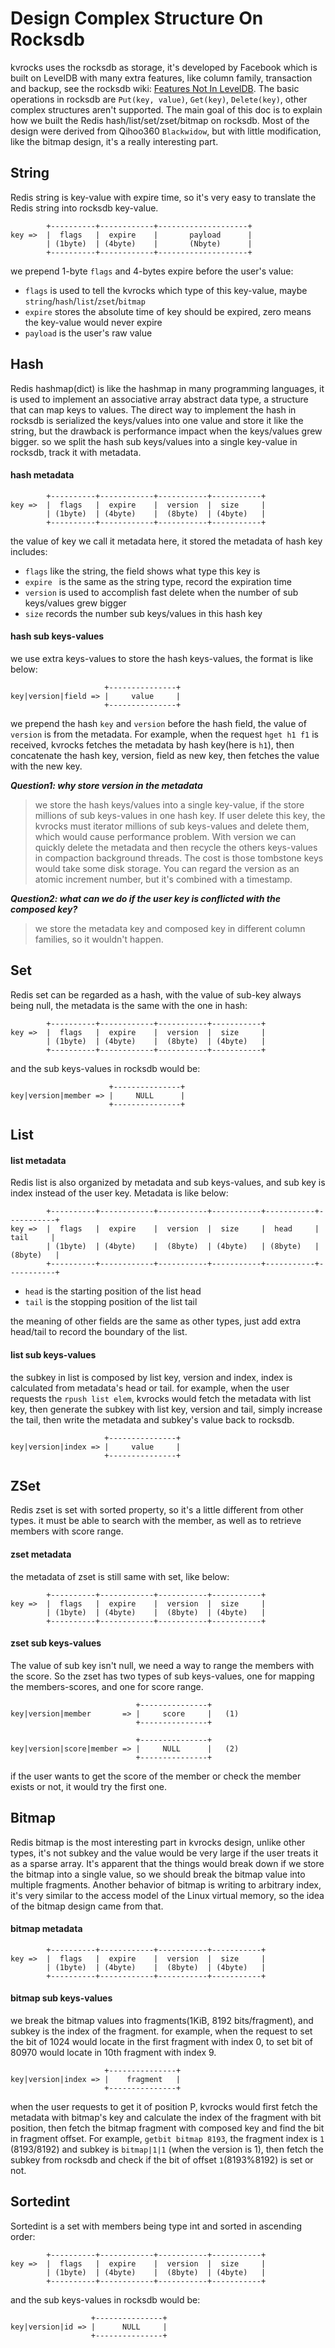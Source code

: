 # Design Complex Structure On Rocksdb

kvrocks uses the rocksdb as storage, it's developed by Facebook which is built on LevelDB with many extra features, like column family, transaction and backup, see the rocksdb wiki: [Features Not In LevelDB](https://github.com/facebook/rocksdb/wiki/Features-Not-in-LevelDB). The basic operations in rocksdb are `Put(key, value)`, `Get(key)`, `Delete(key)`, other complex structures aren't supported. The main goal of this doc is to explain how we built the Redis hash/list/set/zset/bitmap on rocksdb. Most of the design were derived from Qihoo360 `Blackwidow`, but with little modification, like the bitmap design, it's a really interesting part.

## String

Redis string is key-value with expire time, so it's very easy to translate the Redis string into rocksdb key-value.

```shell
        +----------+------------+--------------------+
key =>  |  flags   |  expire    |       payload      |
        | (1byte)  | (4byte)    |       (Nbyte)      |
        +----------+------------+--------------------+
```

we prepend 1-byte `flags` and 4-bytes expire before the user's value:

- `flags` is used to tell the kvrocks which type of this key-value, maybe `string`/`hash`/`list`/`zset`/`bitmap`
- `expire` stores the absolute time of key should be expired, zero means the key-value would never expire
- `payload` is the user's raw value

## Hash

Redis hashmap(dict) is like the hashmap in many programming languages, it is used to implement an associative array abstract data type, a structure that can map keys to values. The direct way to implement the hash in rocksdb is serialized the keys/values into one value and store it like the string, but the drawback is performance impact when the keys/values grew bigger. so we split the hash sub keys/values into a single key-value in rocksdb, track it with metadata.

#### hash metadata

```shell
        +----------+------------+-----------+-----------+
key =>  |  flags   |  expire    |  version  |  size     |
        | (1byte)  | (4byte)    |  (8byte)  | (4byte)   |
        +----------+------------+-----------+-----------+
```

the value of key we call it metadata here, it stored the metadata of hash key includes:

- `flags` like the string, the field shows what type this key is
- `expire ` is the same as the string type, record the expiration time
- `version` is used to accomplish fast delete when the number of sub keys/values grew bigger
- `size` records the number sub keys/values in this hash key

#### hash sub keys-values

we use extra keys-values to store the hash keys-values, the format is like below:

```shell
                     +---------------+
key|version|field => |     value     |
                     +---------------+
```

we prepend the hash `key` and `version` before the hash field, the value of `version` is from the metadata. For example, when the request `hget h1 f1` is received, kvrocks fetches the metadata by hash key(here is `h1`), then concatenate the hash key, version, field as new key, then fetches the value with the new key.



***Question1: why store version in the metadata***

> we store the hash keys/values into a single key-value, if the store millions of sub keys-values in one hash key. If user delete this key, the kvrocks must iterator millions of sub keys-values and delete them, which would cause performance problem. With version we can quickly delete the metadata and then recycle the others keys-values in compaction background threads. The cost is those tombstone keys would take some disk storage. You can regard the version as an atomic increment number, but it's combined with a timestamp.



***Question2: what can we do if the user key is conflicted with the composed key?***

> we store the metadata key and composed key in different column families, so it wouldn't happen.

## Set

Redis set can be regarded as a hash, with the value of sub-key always being null, the metadata is the same with the one in hash:

```shell
        +----------+------------+-----------+-----------+
key =>  |  flags   |  expire    |  version  |  size     |
        | (1byte)  | (4byte)    |  (8byte)  | (4byte)   |
        +----------+------------+-----------+-----------+
```

and the sub keys-values in rocksdb would be:

```shell
                      +---------------+
key|version|member => |     NULL      |
                      +---------------+
```

## List

#### list metadata

Redis list is also organized by metadata and sub keys-values, and sub key is index instead of the user key. Metadata is like below:

```shell
        +----------+------------+-----------+-----------+-----------+-----------+
key =>  |  flags   |  expire    |  version  |  size     |  head     |  tail     |
        | (1byte)  | (4byte)    |  (8byte)  | (4byte)   | (8byte)   | (8byte)   |
        +----------+------------+-----------+-----------+-----------+-----------+
```

- `head` is the starting position of the list head
- `tail` is the stopping position of the list tail

the meaning of other fields are the same as other types, just add extra head/tail to record the boundary of the list.

#### list sub keys-values

the subkey in list is composed by list key, version and index, index is calculated from metadata's head or tail. for example, when the user requests the `rpush list elem`, kvrocks would fetch the metadata with list key, then generate the subkey with list key, version and tail, simply increase the tail, then write the metadata and subkey's value back to rocksdb.

```shell
                     +---------------+
key|version|index => |     value     |
                     +---------------+
```

## ZSet

Redis zset is set with sorted property, so it's a little different from other types. it must be able to search with the member, as well as to retrieve members with score range.

#### zset metadata

the metadata of zset is still same with set, like below:

```shell
        +----------+------------+-----------+-----------+
key =>  |  flags   |  expire    |  version  |  size     |
        | (1byte)  | (4byte)    |  (8byte)  | (4byte)   |
        +----------+------------+-----------+-----------+
```

#### zset sub keys-values

The value of sub key isn't null, we need a way to range the members with the score. So the zset has two types of sub keys-values, one for mapping the members-scores, and one for score range.

```shell
                            +---------------+
key|version|member       => |     score     |   (1)
                            +---------------+
                            
                            +---------------+
key|version|score|member => |     NULL      |   (2)
                            +---------------+
```

if the user wants to get the score of the member or check the member exists or not, it would try the first one.

## Bitmap

Redis bitmap is the most interesting part in kvrocks design, unlike other types, it's not subkey and the value would be very large if the user treats it as a sparse array. It's apparent that the things would break down if we store the bitmap into a single value, so we should break the bitmap value into multiple fragments. Another behavior of bitmap is writing to arbitrary index, it's very similar to the access model of the Linux virtual memory, so the idea of the bitmap design came from that.

#### bitmap metadata

```shell
        +----------+------------+-----------+-----------+
key =>  |  flags   |  expire    |  version  |  size     |
        | (1byte)  | (4byte)    |  (8byte)  | (4byte)   |
        +----------+------------+-----------+-----------+
```

#### bitmap sub keys-values

we break the bitmap values into fragments(1KiB, 8192 bits/fragment), and subkey is the index of the fragment. for example, when the request to set the bit of 1024 would locate in the first fragment with index 0, to set bit of 80970 would locate in 10th fragment with index 9.

```shell
                     +---------------+
key|version|index => |    fragment   |
                     +---------------+
```

when the user requests to get it of position P, kvrocks would first fetch the metadata with bitmap's key and calculate the index of the fragment with bit position, then fetch the bitmap fragment with composed key and find the bit in fragment offset. For example, `getbit bitmap 8193`, the fragment index is `1` (8193/8192) and subkey is `bitmap|1|1` (when the version is 1), then fetch the subkey from rocksdb and check if the bit of offset `1`(8193%8192) is set or not.

## Sortedint

Sortedint is a set with members being type int and sorted in ascending order:

```shell
        +----------+------------+-----------+-----------+
key =>  |  flags   |  expire    |  version  |  size     |
        | (1byte)  | (4byte)    |  (8byte)  | (4byte)   |
        +----------+------------+-----------+-----------+
```

and the sub keys-values in rocksdb would be:

```shell
                  +---------------+
key|version|id => |      NULL     |
                  +---------------+
```


